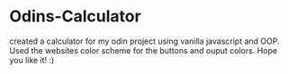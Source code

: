 # Odins-Calculator

created a calculator for my odin project using vanilla javascript and OOP. Used the websites color scheme for the buttons and ouput colors. Hope you like it! :)